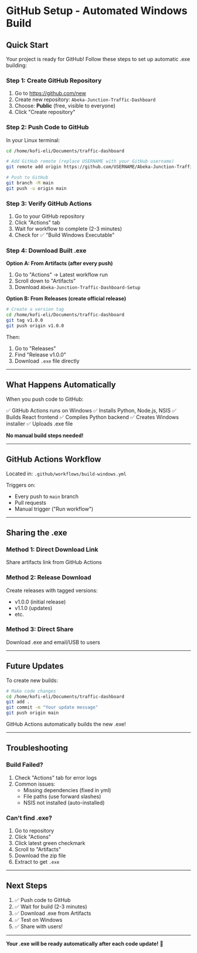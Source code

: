 # GitHub Setup - Automated Windows Build

## Quick Start

Your project is ready for GitHub! Follow these steps to set up automatic .exe building:

### Step 1: Create GitHub Repository

1. Go to https://github.com/new
2. Create new repository: `Abeka-Junction-Traffic-Dashboard`
3. Choose: **Public** (free, visible to everyone)
4. Click "Create repository"

### Step 2: Push Code to GitHub

In your Linux terminal:

```bash
cd /home/kofi-eli/Documents/traffic-dashboard

# Add GitHub remote (replace USERNAME with your GitHub username)
git remote add origin https://github.com/USERNAME/Abeka-Junction-Traffic-Dashboard.git

# Push to GitHub
git branch -M main
git push -u origin main
```

### Step 3: Verify GitHub Actions

1. Go to your GitHub repository
2. Click "Actions" tab
3. Wait for workflow to complete (2-3 minutes)
4. Check for ✅ "Build Windows Executable"

### Step 4: Download Built .exe

**Option A: From Artifacts (after every push)**
1. Go to "Actions" → Latest workflow run
2. Scroll down to "Artifacts"
3. Download `Abeka-Junction-Traffic-Dashboard-Setup`

**Option B: From Releases (create official release)**

```bash
# Create a version tag
cd /home/kofi-eli/Documents/traffic-dashboard
git tag v1.0.0
git push origin v1.0.0
```

Then:
1. Go to "Releases"
2. Find "Release v1.0.0"
3. Download `.exe` file directly

---

## What Happens Automatically

When you push code to GitHub:

✅ GitHub Actions runs on Windows
✅ Installs Python, Node.js, NSIS
✅ Builds React frontend
✅ Compiles Python backend
✅ Creates Windows installer
✅ Uploads .exe file

**No manual build steps needed!**

---

## GitHub Actions Workflow

Located in: `.github/workflows/build-windows.yml`

Triggers on:
- Every push to `main` branch
- Pull requests
- Manual trigger ("Run workflow")

---

## Sharing the .exe

### Method 1: Direct Download Link
Share artifacts link from GitHub Actions

### Method 2: Release Download
Create releases with tagged versions:
- v1.0.0 (initial release)
- v1.1.0 (updates)
- etc.

### Method 3: Direct Share
Download .exe and email/USB to users

---

## Future Updates

To create new builds:

```bash
# Make code changes
cd /home/kofi-eli/Documents/traffic-dashboard
git add .
git commit -m "Your update message"
git push origin main
```

GitHub Actions automatically builds the new .exe!

---

## Troubleshooting

### Build Failed?
1. Check "Actions" tab for error logs
2. Common issues:
   - Missing dependencies (fixed in yml)
   - File paths (use forward slashes)
   - NSIS not installed (auto-installed)

### Can't find .exe?
1. Go to repository
2. Click "Actions"
3. Click latest green checkmark
4. Scroll to "Artifacts"
5. Download the zip file
6. Extract to get `.exe`

---

## Next Steps

1. ✅ Push code to GitHub
2. ✅ Wait for build (2-3 minutes)
3. ✅ Download .exe from Artifacts
4. ✅ Test on Windows
5. ✅ Share with users!

---

**Your .exe will be ready automatically after each code update!** 🚀
